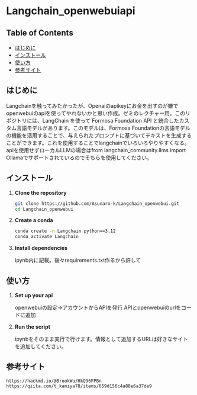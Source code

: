 # Langchain_openwebuiapi

## Table of Contents

- [はじめに](#はじめに)
- [インストール](#インストール)
- [使い方](#使い方)
- [参考サイト](#参考サイト)

## はじめに

Langchainを触ってみたかったが、Openaiのapikeyにお金を出すのが嫌でopenwebuiのapiを使ってやれないかと思い作成。ゼミのレクチャー用。このリポジトリには、LangChain を使って Formosa Foundation API と統合したカスタム言語モデルがあります。このモデルは、Formosa Foundationの言語モデルの機能を活用することで、与えられたプロンプトに基づいてテキストを生成することができます。これを使用することでlangchainでいろいろやりやすくなる。apiを使用せずローカルLLMの場合はfrom langchain_community.llms import Ollamaでサポートされているのでそちらを使用してください。


## インストール

1. **Clone the repository**

    ```bash
    git clone https://github.com/Asunaro-k/Langchain_openwebui.git
    cd Langchain_openwebui
    ```

2. **Create a conda**

    ```bash
    conda create -n Langchain python==3.12
    conda activate Langchain
    ```

3. **Install dependencies**

    ipynb内に記載。後々requirements.txt作るから許して

## 使い方

1. **Set up your api**

    openwebuiの設定→アカウントからAPIを発行
   APIとopenwebuiのurlをコードに追加

3. **Run the script**

    ipynbをそのまま実行で行けます。情報として追加するURLは好きなサイトを追加してください。



## 参考サイト
    https://hackmd.io/@BrookWu/HkQ96FPBn 
    https://qiita.com/t_kamiya78/items/659d156c4a88e6a37de9
